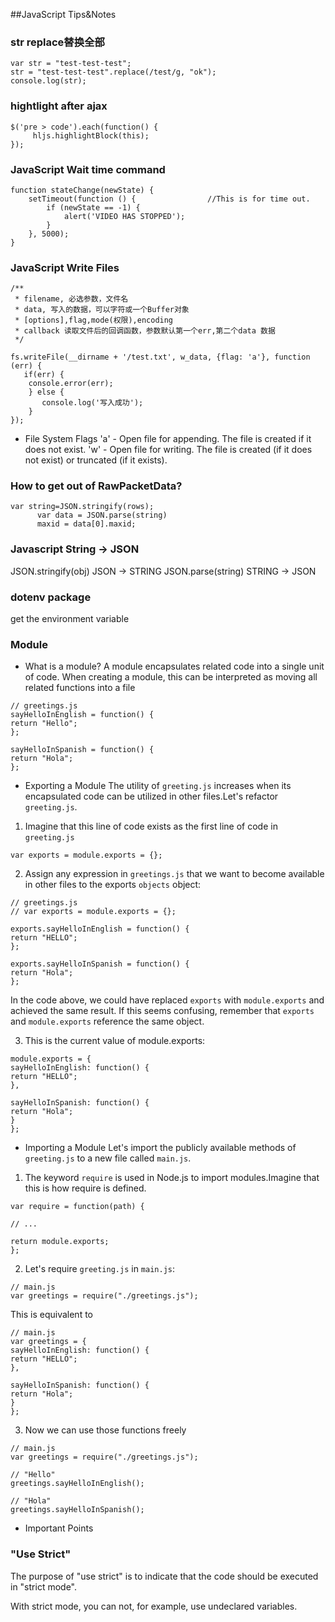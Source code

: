 ##JavaScript Tips&Notes

### str replace替换全部
```
var str = "test-test-test";
str = "test-test-test".replace(/test/g, "ok");
console.log(str);
```

### hightlight after ajax
```
$('pre > code').each(function() {
     hljs.highlightBlock(this);
});
```

### JavaScript Wait time command
```
function stateChange(newState) {
    setTimeout(function () {				//This is for time out.
        if (newState == -1) {
            alert('VIDEO HAS STOPPED');
        }
    }, 5000);
}
```

### JavaScript Write Files
```
/**
 * filename, 必选参数，文件名
 * data, 写入的数据，可以字符或一个Buffer对象
 * [options],flag,mode(权限),encoding
 * callback 读取文件后的回调函数，参数默认第一个err,第二个data 数据
 */

fs.writeFile(__dirname + '/test.txt', w_data, {flag: 'a'}, function (err) {
   if(err) {
    console.error(err);
    } else {
       console.log('写入成功');
    }
});
```
- File System Flags
'a' - Open file for appending. The file is created if it does not exist.
'w' - Open file for writing. The file is created (if it does not exist) or truncated (if it exists).


### How to get out of RawPacketData?
```
var string=JSON.stringify(rows);
      var data = JSON.parse(string)
      maxid = data[0].maxid;
```


### Javascript String -> JSON 
JSON.stringify(obj) JSON -> STRING
JSON.parse(string)  STRING -> JSON

### dotenv package 
get the environment variable

### Module
- What is a module?
A module encapsulates related code into a single unit of code. When creating a module, this can be interpreted as moving all related functions into a file
```
// greetings.js
sayHelloInEnglish = function() {
return "Hello";
};

sayHelloInSpanish = function() {
return "Hola";
};
```
- Exporting a Module
The utility of `greeting.js` increases when its encapsulated code can be utilized in other files.Let's refactor `greeting.js`.

1. Imagine that this line of code exists as the first line of code in `greeting.js`
```
var exports = module.exports = {};
```

2. Assign any expression in `greetings.js` that we want to become available in other files to the exports `objects` object:
```
// greetings.js
// var exports = module.exports = {};

exports.sayHelloInEnglish = function() {
return "HELLO";
};

exports.sayHelloInSpanish = function() {
return "Hola";
};
```
In the code above, we could have replaced `exports` with `module.exports` and achieved the same result. If this seems confusing, remember that `exports` and `module.exports` reference the same object.

3. This is the current value of module.exports:
```
module.exports = {
sayHelloInEnglish: function() {
return "HELLO";
},

sayHelloInSpanish: function() {
return "Hola";
}
};
```

- Importing a Module
Let's import the publicly available methods of `greeting.js` to a new file called `main.js`.
1. The keyword `require` is used in Node.js to import modules.Imagine that this is how require is defined.
```
var require = function(path) {

// ...

return module.exports;
};
```

2. Let's require `greeting.js` in `main.js`:
```
// main.js
var greetings = require("./greetings.js");
```
This is equivalent to 
```
// main.js
var greetings = {
sayHelloInEnglish: function() {
return "HELLO";
},

sayHelloInSpanish: function() {
return "Hola";
}
};
```

3. Now we can use those functions freely
```
// main.js
var greetings = require("./greetings.js");

// "Hello"
greetings.sayHelloInEnglish();

// "Hola"
greetings.sayHelloInSpanish();
```

- Important Points

### "Use Strict"
The purpose of "use strict" is to indicate that the code should be executed in "strict mode".

With strict mode, you can not, for example, use undeclared variables.
